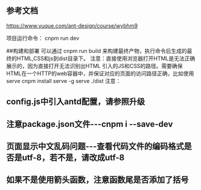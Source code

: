 ## 参考文档 
https://www.yuque.com/ant-design/course/wybhm9

项目运行命令： cnpm run dev

##构建和部署
可以通过 cnpm run build 来构建最终产物，执行命令后生成的最终的HTML,CSS和js到dist目录下。
注意：直接使用浏览器打开HTML是无法正确展示的，因为直接打开无法识别出HTML
引入的JS和CSS的路径。需要确保HTML在一个HTTP的web容器中，并保证对应的页面的访问路径正确，比如使用serve
cnpm install serve -g
serve ./dist
注意：

## config.js中引入antd配置，请参照升级
## 注意package.json文件---cnpm i --save-dev
## 页面显示中文乱码问题---查看代码文件的编码格式是否是utf-8，若不是，请改成utf-8
## 如果不是使用箭头函数，注意函数尾是否添加了括号